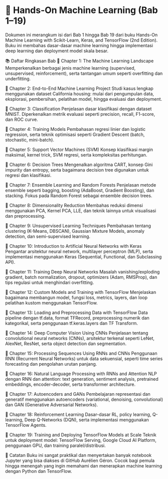 # 📘 Hands-On Machine Learning (Bab 1–19) 
Dokumen ini merangkum isi dari Bab 1 hingga Bab 19 dari buku Hands-On Machine Learning with Scikit-Learn, Keras, and TensorFlow (2nd Edition). Buku ini membahas dasar-dasar machine learning hingga implementasi deep learning dan deployment model skala besar.

📚 Daftar Ringkasan Bab
🔹 Chapter 1: The Machine Learning Landscape
Memperkenalkan berbagai jenis machine learning (supervised, unsupervised, reinforcement), serta tantangan umum seperti overfitting dan underfitting.

🔹 Chapter 2: End-to-End Machine Learning Project
Studi kasus lengkap menggunakan dataset California housing: mulai dari pengumpulan data, eksplorasi, pembersihan, pelatihan model, hingga evaluasi dan deployment.

🔹 Chapter 3: Classification
Penjelasan dasar klasifikasi dengan dataset MNIST. Diperkenalkan metrik evaluasi seperti precision, recall, F1-score, dan ROC curve.

🔹 Chapter 4: Training Models
Pembahasan regresi linier dan logistic regression, serta teknik optimisasi seperti Gradient Descent (batch, stochastic, mini-batch).

🔹 Chapter 5: Support Vector Machines (SVM)
Konsep klasifikasi margin maksimal, kernel trick, SVM regresi, serta kompleksitas perhitungan.

🔹 Chapter 6: Decision Trees
Mengenalkan algoritma CART, konsep Gini impurity dan entropy, serta bagaimana decision tree digunakan untuk regresi dan klasifikasi.

🔹 Chapter 7: Ensemble Learning and Random Forests
Penjelasan metode ensemble seperti bagging, boosting (AdaBoost, Gradient Boosting), dan stacking. Fokus pada Random Forest sebagai ensemble decision trees.

🔹 Chapter 8: Dimensionality Reduction
Membahas reduksi dimensi menggunakan PCA, Kernel PCA, LLE, dan teknik lainnya untuk visualisasi dan preprocessing.

🔹 Chapter 9: Unsupervised Learning Techniques
Pembahasan tentang clustering (K-Means, DBSCAN), Gaussian Mixture Models, anomaly detection, dan semi-supervised learning.

🔹 Chapter 10: Introduction to Artificial Neural Networks with Keras
Pengantar arsitektur neural network, multilayer perceptron (MLP), serta implementasi menggunakan Keras (Sequential, Functional, dan Subclassing API).

🔹 Chapter 11: Training Deep Neural Networks
Masalah vanishing/exploding gradient, batch normalization, dropout, optimizers (Adam, RMSProp), dan tips regulasi untuk menghindari overfitting.

🔹 Chapter 12: Custom Models and Training with TensorFlow
Menjelaskan bagaimana membangun model, fungsi loss, metrics, layers, dan loop pelatihan kustom menggunakan TensorFlow.

🔹 Chapter 13: Loading and Preprocessing Data with TensorFlow
Data pipeline dengan tf.data, format TFRecord, preprocessing numerik dan kategorikal, serta penggunaan tf.keras.layers dan TF Transform.

🔹 Chapter 14: Deep Computer Vision Using CNNs
Penjelasan tentang convolutional neural networks (CNNs), arsitektur terkenal seperti LeNet, AlexNet, ResNet, serta object detection dan segmentation.

🔹 Chapter 15: Processing Sequences Using RNNs and CNNs
Penggunaan RNN (Recurrent Neural Networks) untuk data sekuensial, seperti time series forecasting dan pengolahan urutan panjang.

🔹 Chapter 16: Natural Language Processing with RNNs and Attention
NLP dengan RNN dan attention: text generation, sentiment analysis, pretrained embeddings, encoder-decoder, serta transformer architecture.

🔹 Chapter 17: Autoencoders and GANs
Pembelajaran representasi dan generatif menggunakan autoencoders (variational, denoising, convolutional) dan GAN (Generative Adversarial Networks).

🔹 Chapter 18: Reinforcement Learning
Dasar-dasar RL, policy learning, Q-learning, Deep Q-Networks (DQN), serta implementasi menggunakan TensorFlow Agents.

🔹 Chapter 19: Training and Deploying TensorFlow Models at Scale
Teknik untuk deployment model: TensorFlow Serving, Google Cloud AI Platform, penggunaan GPU, dan training paralel/distribusi.

🧠 Catatan
Buku ini sangat praktikal dan menyertakan banyak notebook Jupyter yang bisa diakses di GitHub Aurélien Géron. Cocok bagi pemula hingga menengah yang ingin memahami dan menerapkan machine learning dengan Python dan TensorFlow.
